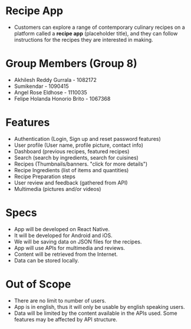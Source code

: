 # Recipe App
- Customers can explore a range of contemporary culinary recipes on a platform called a **recipe app** (placeholder title), and they can follow instructions for the recipes they are interested in making.


# Group Members (Group 8)
- Akhilesh Reddy Gurrala - 1082172
- Sumikendar - 1090415
- Angel Rose Eldhose - 1110035
- Felipe Holanda Honorio Brito - 1067368

# Features
- Authentication (Login, Sign up and reset password features)
- User profile (User name, profile picture, contact info)
- Dashboard (previous recipes, featured recipes)
- Search (search by ingredients, search for cuisines)
- Recipes (Thumbnails/banners. "click for more details")
- Recipe Ingredients (list of items and quantities)
- Recipe Preparation steps
- User review and feedback (gathered from API)
- Multimedia (pictures and/or videos)

# Specs
- App will be developed on React Native.
- It will be developed for Android and iOS.
- We will be saving data on JSON files for the recipes.
- App will use APIs for multimedia and reviews.
- Content will be retrieved from the Internet.
- Data can be stored locally.

# Out of Scope
- There are no limit to number of users.
- App is in english, thus it will only be usable by english speaking users. 
- Data will be limited by the content available in the APIs used. Some features may be affected by API structure.
